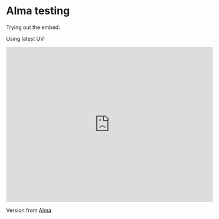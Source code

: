 # Alma testing


Trying out the embed:


Using latest UV:

<iframe src="https://uv-v4.netlify.app/uv.html#?manifest=https://librarysearch.cardiff.ac.uk/view/iiif/presentation/44WHELF_CAR/12206137520002420/manifest&c=0&m=0&cv=1&config=&locales=en-GB:English (GB),cy-GB:Cymraeg,fr-FR:Français (FR),pl-PL:Polski,sv-SE:Svenska&xywh=-348,0,4324,5620&r=0" width="560" height="420" allowfullscreen frameborder="0"></iframe>

Version from [Alma](FromAlma.md)

